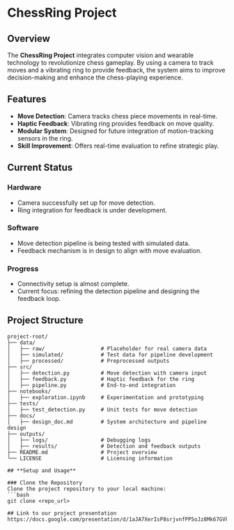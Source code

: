 
# **ChessRing Project**

## **Overview**
The **ChessRing Project** integrates computer vision and wearable technology to revolutionize chess gameplay. By using a camera to track moves and a vibrating ring to provide feedback, the system aims to improve decision-making and enhance the chess-playing experience.



## **Features**
- **Move Detection**: Camera tracks chess piece movements in real-time.
- **Haptic Feedback**: Vibrating ring provides feedback on move quality.
- **Modular System**: Designed for future integration of motion-tracking sensors in the ring.
- **Skill Improvement**: Offers real-time evaluation to refine strategic play.



## **Current Status**
### **Hardware**
- Camera successfully set up for move detection.
- Ring integration for feedback is under development.

### **Software**
- Move detection pipeline is being tested with simulated data.
- Feedback mechanism is in design to align with move evaluation.

### **Progress**
- Connectivity setup is almost complete.
- Current focus: refining the detection pipeline and designing the feedback loop.



## **Project Structure**
```plaintext
project-root/
├── data/
│   ├── raw/                  # Placeholder for real camera data
│   ├── simulated/            # Test data for pipeline development
│   ├── processed/            # Preprocessed outputs
├── src/
│   ├── detection.py          # Move detection with camera input
│   ├── feedback.py           # Haptic feedback for the ring
│   ├── pipeline.py           # End-to-end integration
├── notebooks/
│   ├── exploration.ipynb     # Experimentation and prototyping
├── tests/
│   ├── test_detection.py     # Unit tests for move detection
├── docs/
│   ├── design_doc.md         # System architecture and pipeline design
├── outputs/
│   ├── logs/                 # Debugging logs
│   ├── results/              # Detection and feedback outputs
├── README.md                 # Project overview
└── LICENSE                   # Licensing information

## **Setup and Usage**

### Clone the Repository
Clone the project repository to your local machine:
```bash
git clone <repo_url>

## Link to our project presentation
https://docs.google.com/presentation/d/1aJA7XerIsP8srjvnfPP5oJz8Mk67GVkzzPfLOlTyinc/edit#slide=id.g55d2cabac8_1_10
